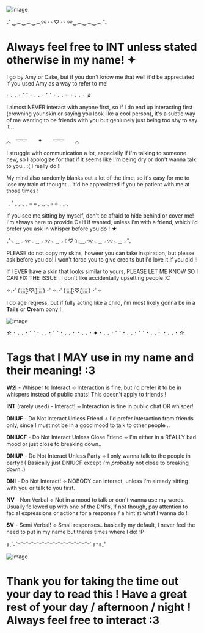 ![image](https://github.com/user-attachments/assets/d3837f52-6e6c-4fb8-b9d3-343f29ff8e25)




₊˚ ‿︵‿︵‿︵୨୧ · · ♡ · · ୨୧‿︵‿︵‿︵ ˚₊
# Always feel free to INT unless stated otherwise in my name! ✦
I go by Amy or Cake, but if you don't know me that well it'd be appreciated if you used Amy as a way to refer to me! 

⠂⠄⠄⠂⠁⠁⠂⠄⠄⠂⠁⠁⠂⠄⠄⠂ ⠂⠄⠄⠂☆


I almost NEVER interact with anyone first, so if I do end up interacting first (crowning your skin or saying you look like a cool person), it's a subtle way of me wanting to be friends with you but geniunely just being too shy to say it ..


◞◟　𓎟𓎟　 ✦　　𓎟𓎟　　◞◟

I struggle with communication a lot, especially if i'm talking to someone new, so I apologize for that if it seems like i'm being dry or don't wanna talk to you.. :( I really do !!

My mind also randomly blanks out a lot of the time, so it's easy for me to lose my train of thought .. it'd be appreciated if you be patient with me at those times !


﹒˚ ₊ ︵﹒⊹ ๑ ︵︵ ๑ ⊹﹒︵

If you see me sitting by myself, don't be afraid to hide behind or cover me! I'm always here to provide C+H if wanted, unless i'm with a friend, which i'd prefer you ask in whisper before you do ! ★

₊˚‧◟ ͜ ◞ ୨୧ ◟ ͜ ◞ ୨୧ ◟ ͜ ◞ ꒰  ♡  ꒱ ◟ ͜ ◞ ୨୧ ◟ ͜ ◞ ୨୧ ◟ ͜ ◞‧˚₊

PLEASE do not copy my skins, howeer you can take inspiration, but please ask before you do! I won't force you to give credits but i'd love it if you did !!

If I EVER have a skin that looks similar to yours, PLEASE LET ME KNOW SO I CAN FIX THE ISSUE , I don't like accidentally upsetting people :C 

✧:･ﾟ( ̲̅:̲̅:̲̅:̲̅[̲̅:♡:̲̅]̲̅:̲̅:̲̅:̲̅ ) ･ﾟ✧:･ﾟ( ̲̅:̲̅:̲̅:̲̅[̲̅:♡:̲̅]̲̅:̲̅:̲̅:̲̅ ) ･ﾟ✧

I do age regress, but if fully acting like a child, i'm most likely gonna be in a **Tails** or **Cream** pony !

![image](https://github.com/user-attachments/assets/5b02e4e5-56f9-4b1f-8da2-7cac984d3f02)

  ☆ ⠂⠄⠄⠂⠁⠁⠂⠄⠄⠂⠁⠁⠂⠄⠄⠂ ⠂⠄⠄⠂✦ ⠂⠄⠄⠂⠁⠁⠂⠄⠄⠂⠁⠁⠂⠄⠄⠂ ⠂⠄⠄⠂☆

# Tags that I MAY use in my name and their meaning! :3

**W2I** - Whisper to Interact ⟢ Interaction is fine, but i'd prefer it to be in whispers instead of public chats! This doesn't apply to friends !

**INT** (rarely used) - Interact! ⟢ Interaction is fine in public chat OR whisper! 

**DNIUF** - Do Not Interact Unless Friend ⟢ I'd prefer interaction from friends only, since I must not be in a good mood to talk to other people ..

**DNIUCF** - Do Not Interact Unless Close Friend ⟢ I'm either in a REALLY bad mood or just close to breaking down..

**DNIUP** - Do Not Interact Unless Party ⟢ I only wanna talk to the people in party ! ( Basically just DNIUCF except i'm *probably* not close to breaking down..)

**DNI** - Do Not Interact! ⟢ NOBODY can interact, unless i'm already sitting with you or talk to you first.

**NV** - Non Verbal ⟢ Not in a mood to talk or don't wanna use my words. Usually followed up with one of the DNI's, if not though, pay attention to facial expressions or actions for a response / a hint at what I wanna do ! 

**SV** - Semi Verbal! ⟢ Small responses.. basically my default, I never feel the need to put in my name but theres times where I do! :P


꒦ˎˊ˗ ︶︶︶︶︶︶︶︶︶︶︶︶︶︶ ꒦꒷꒦₊˚

![image](https://github.com/user-attachments/assets/bf7947b3-475d-4812-91bf-8823a1d60740)

# Thank you for taking the time out your day to read this ! Have a great rest of your day / afternoon / night ! Always feel free to interact :3

